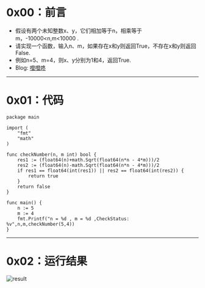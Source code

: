 # 0x00：前言

+ 假设有两个未知整数x、y，它们相加等于n，相乘等于m，-10000<n,m<10000 .
+ 请实现一个函数，输入n、m，如果存在x和y则返回True，不存在x和y则返回False.
+ 例如n=5、m=4，则x、y分别为1和4，返回True.
+ Blog: [噔噔咚](https://www.smartfox.cc/archives/4078/)

----------

# 0x01：代码

```golang
package main

import (
    "fmt"
    "math"
)

func checkNumber(n, m int) bool {
    res1 := (float64(n)+math.Sqrt(float64(n*n - 4*m)))/2
    res2 := (float64(n)-math.Sqrt(float64(n*n - 4*m)))/2
    if res1 == float64(int(res1)) || res2 == float64(int(res2)) {
        return true
    }
    return false
}

func main() {
    n := 5
    m := 4
    fmt.Printf("n = %d , m = %d ,CheckStatus: %v",n,m,checkNumber(5,4))
}

```

----------

# 0x02：运行结果

![result](https://oss.smartfox.cc/2020/06/20/2714c468b32e0.png)